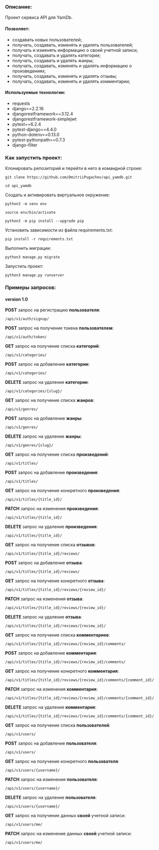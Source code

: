 ### Описание:

Проект сервиса API для YamDb.

#### Позволяет:
  * создавать новых пользователей;
  * получать, создавать, изменять и удалять пользователей;
  * получать и изменять информацию о своей учетной записи;
  * получать, создавать и удалять категории;
  * получать, создавать и удалять жанры;
  * получать, создавать, изменять и удалять информацию о произведениях;
  * получать, создавать, изменять и удалять отзывы;
  * получать, создавать, изменять и удалять комментарии;

#### Используемые технологии:
  * requests
  * django==2.2.16
  * djangorestframework==3.12.4
  * djangorestframework-simplejwt
  * pytest==6.2.4
  * pytest-django==4.4.0
  * python-dotenv==0.13.0
  * pytest-pythonpath==0.7.3
  * django-filter

### Как запустить проект:

Клонировать репозиторий и перейти в него в командной строке:

```
git clone https://github.com/DmitriiPugachev/api_yamdb.git
```

```
cd api_yamdb
```

Cоздать и активировать виртуальное окружение:

```
python3 -m venv env
```

```
source env/bin/activate
```

```
python3 -m pip install --upgrade pip
```

Установить зависимости из файла requirements.txt:

```
pip install -r requirements.txt
```

Выполнить миграции:

```
python3 manage.py migrate
```

Запустить проект:

```
python3 manage.py runserver
```

### Примеры запросов:
#### version 1.0

**POST** запрос на регистрацию **пользователя**:

```
/api/v1/auth/signup/
```

**POST** запрос на получение токена **пользователем**:

```
/api/v1/auth/token/
```

**GET** запрос на получение списка **категорий**:

```
/api/v1/categories/
```

**POST** запрос на добавление **категории**:

```
/api/v1/categories/
```

**DELETE** запрос на удаление **категории**:

```
/api/v1/categories/{slug}/
```

**GET** запрос на получение списка **жанров**:

```
/api/v1/genres/
```

**POST** запрос на добавление **жанры**:

```
/api/v1/genres/
```

**DELETE** запрос на удаление **жанры**:

```
/api/v1/genres/{slug}/
```

**GET** запрос на получение списка **произведений**:

```
/api/v1/titles/
```

**POST** запрос на добавление **произведения**:

```
/api/v1/titles/
```

**GET** запрос на получение конкретного **произведения**:

```
/api/v1/titles/{title_id}/
```

**PATCH** запрос на изменения **произведения**:

```
/api/v1/titles/{title_id}/
```

**DELETE** запрос на удаление **произведения**:

```
/api/v1/titles/{title_id}/
```

**GET** запрос на получение списка **отзывов**:

```
/api/v1/titles/{title_id}/reviews/
```

**POST** запрос на добавление **отзыва**:

```
/api/v1/titles/{title_id}/reviews/
```

**GET** запрос на получение конкретного **отзыва**:

```
/api/v1/titles/{title_id}/reviews/{review_id}/
```

**PATCH** запрос на изменения **отзыва**:

```
/api/v1/titles/{title_id}/reviews/{review_id}/
```

**DELETE** запрос на удаление **отзыва**:

```
/api/v1/titles/{title_id}/reviews/{review_id}/
```

**GET** запрос на получение списка **комментариев**:

```
/api/v1/titles/{title_id}/reviews/{review_id}/comments/
```

**POST** запрос на добавление **комментария**:

```
/api/v1/titles/{title_id}/reviews/{review_id}/comments/
```

**GET** запрос на получение конкретного **комментария**:

```
/api/v1/titles/{title_id}/reviews/{review_id}/comments/{comment_id}/
```

**PATCH** запрос на изменения **комментария**:

```
/api/v1/titles/{title_id}/reviews/{review_id}/comments/{comment_id}/
```

**DELETE** запрос на удаление **комментария**:

```
/api/v1/titles/{title_id}/reviews/{review_id}/comments/{comment_id}/
```

**GET** запрос на получение списка **пользователей**:

```
/api/v1/users/
```

**POST** запрос на добавление **пользователя**:

```
/api/v1/users/
```

**GET** запрос на получение конкретного **пользователя**:

```
/api/v1/users/{username}/
```

**PATCH** запрос на изменения **пользователя**:

```
/api/v1/users/{username}/
```

**DELETE** запрос на удаление **пользователя**:

```
/api/v1/users/{username}/
```

**GET** запрос на получение данных **своей** учетной записи:

```
/api/v1/users/me/
```

**PATCH** запрос на изменение данных **своей** учетной записи:

```
/api/v1/users/me/
```
